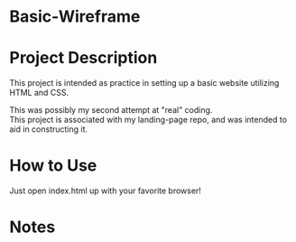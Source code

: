 # Basic-Wireframe

# Project Description
This project is intended as practice in setting up a basic website utilizing HTML and CSS.<br>

This was possibly my second attempt at "real" coding.<br>
This project is associated with my landing-page repo, and was intended to aid in constructing it.<br>

# How to Use
Just open index.html up with your favorite browser!<br>

# Notes
<br>
